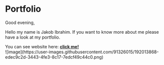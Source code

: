 # Portfolio
Good evening,
<p>Hello my name is Jakob Ibrahim. If you want to know more about me please have a look at my portfolio.</p>
You can see website here: <a href='https://portfolio-jakob-ibrahim.netlify.app/'><strong> click me! </strong></a>
</br>
![image](https://user-images.githubusercontent.com/91326015/192013868-edec9c2d-3443-4fe3-8c17-7edcf49c44c0.png)

